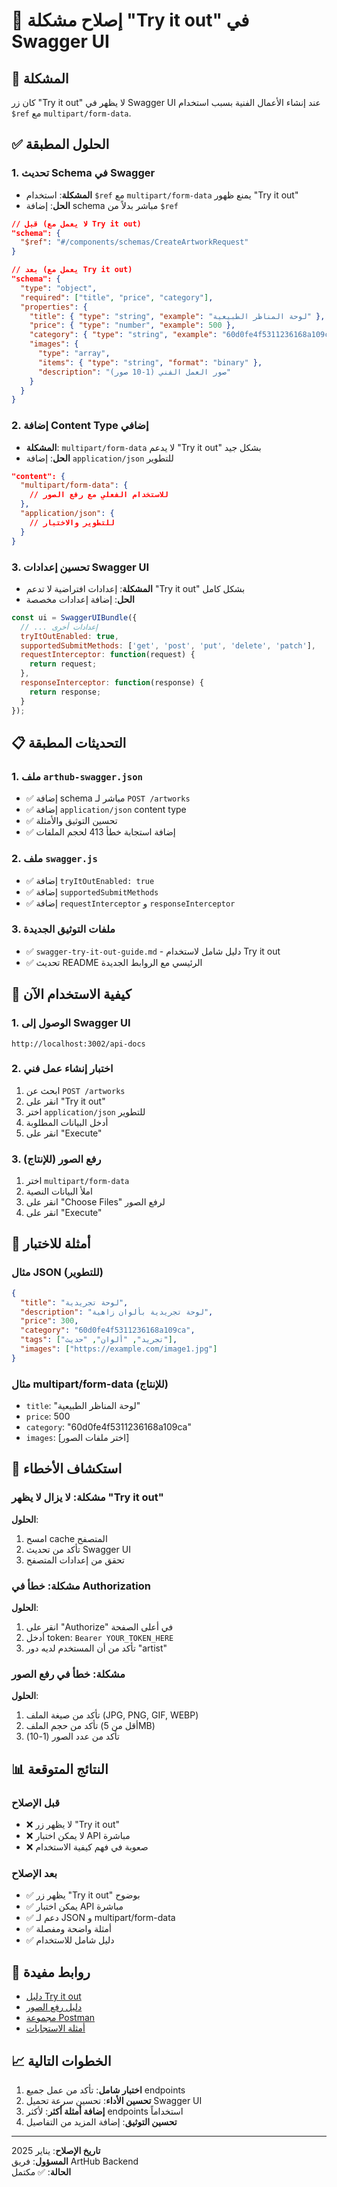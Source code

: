 # 🔧 إصلاح مشكلة "Try it out" في Swagger UI

## 🎯 المشكلة

كان زر "Try it out" لا يظهر في Swagger UI عند إنشاء الأعمال الفنية بسبب استخدام `$ref` مع `multipart/form-data`.

## ✅ الحلول المطبقة

### 1. تحديث Schema في Swagger
- **المشكلة**: استخدام `$ref` مع `multipart/form-data` يمنع ظهور "Try it out"
- **الحل**: إضافة schema مباشر بدلاً من `$ref`

```json
// قبل (لا يعمل مع Try it out)
"schema": {
  "$ref": "#/components/schemas/CreateArtworkRequest"
}

// بعد (يعمل مع Try it out)
"schema": {
  "type": "object",
  "required": ["title", "price", "category"],
  "properties": {
    "title": { "type": "string", "example": "لوحة المناظر الطبيعية" },
    "price": { "type": "number", "example": 500 },
    "category": { "type": "string", "example": "60d0fe4f5311236168a109ca" },
    "images": {
      "type": "array",
      "items": { "type": "string", "format": "binary" },
      "description": "صور العمل الفني (1-10 صور)"
    }
  }
}
```

### 2. إضافة Content Type إضافي
- **المشكلة**: `multipart/form-data` لا يدعم "Try it out" بشكل جيد
- **الحل**: إضافة `application/json` للتطوير

```json
"content": {
  "multipart/form-data": {
    // للاستخدام الفعلي مع رفع الصور
  },
  "application/json": {
    // للتطوير والاختبار
  }
}
```

### 3. تحسين إعدادات Swagger UI
- **المشكلة**: إعدادات افتراضية لا تدعم "Try it out" بشكل كامل
- **الحل**: إضافة إعدادات مخصصة

```javascript
const ui = SwaggerUIBundle({
  // ... إعدادات أخرى
  tryItOutEnabled: true,
  supportedSubmitMethods: ['get', 'post', 'put', 'delete', 'patch'],
  requestInterceptor: function(request) {
    return request;
  },
  responseInterceptor: function(response) {
    return response;
  }
});
```

## 📋 التحديثات المطبقة

### 1. ملف `arthub-swagger.json`
- ✅ إضافة schema مباشر لـ `POST /artworks`
- ✅ إضافة `application/json` content type
- ✅ تحسين التوثيق والأمثلة
- ✅ إضافة استجابة خطأ 413 لحجم الملفات

### 2. ملف `swagger.js`
- ✅ إضافة `tryItOutEnabled: true`
- ✅ إضافة `supportedSubmitMethods`
- ✅ إضافة `requestInterceptor` و `responseInterceptor`

### 3. ملفات التوثيق الجديدة
- ✅ `swagger-try-it-out-guide.md` - دليل شامل لاستخدام Try it out
- ✅ تحديث README الرئيسي مع الروابط الجديدة

## 🚀 كيفية الاستخدام الآن

### 1. الوصول إلى Swagger UI
```
http://localhost:3002/api-docs
```

### 2. اختبار إنشاء عمل فني
1. ابحث عن `POST /artworks`
2. انقر على "Try it out"
3. اختر `application/json` للتطوير
4. أدخل البيانات المطلوبة
5. انقر على "Execute"

### 3. رفع الصور (للإنتاج)
1. اختر `multipart/form-data`
2. املأ البيانات النصية
3. انقر على "Choose Files" لرفع الصور
4. انقر على "Execute"

## 📝 أمثلة للاختبار

### مثال JSON (للتطوير)
```json
{
  "title": "لوحة تجريدية",
  "description": "لوحة تجريدية بألوان زاهية",
  "price": 300,
  "category": "60d0fe4f5311236168a109ca",
  "tags": ["تجريد", "ألوان", "حديث"],
  "images": ["https://example.com/image1.jpg"]
}
```

### مثال multipart/form-data (للإنتاج)
- `title`: "لوحة المناظر الطبيعية"
- `price`: 500
- `category`: "60d0fe4f5311236168a109ca"
- `images`: [اختر ملفات الصور]

## 🔧 استكشاف الأخطاء

### مشكلة: لا يزال لا يظهر "Try it out"
**الحلول**:
1. امسح cache المتصفح
2. تأكد من تحديث Swagger UI
3. تحقق من إعدادات المتصفح

### مشكلة: خطأ في Authorization
**الحلول**:
1. انقر على "Authorize" في أعلى الصفحة
2. أدخل token: `Bearer YOUR_TOKEN_HERE`
3. تأكد من أن المستخدم لديه دور "artist"

### مشكلة: خطأ في رفع الصور
**الحلول**:
1. تأكد من صيغة الملف (JPG, PNG, GIF, WEBP)
2. تأكد من حجم الملف (أقل من 5MB)
3. تأكد من عدد الصور (1-10)

## 📊 النتائج المتوقعة

### قبل الإصلاح
- ❌ لا يظهر زر "Try it out"
- ❌ لا يمكن اختبار API مباشرة
- ❌ صعوبة في فهم كيفية الاستخدام

### بعد الإصلاح
- ✅ يظهر زر "Try it out" بوضوح
- ✅ يمكن اختبار API مباشرة
- ✅ دعم لـ JSON و multipart/form-data
- ✅ أمثلة واضحة ومفصلة
- ✅ دليل شامل للاستخدام

## 🔗 روابط مفيدة

- [دليل Try it out](./swagger-try-it-out-guide.md)
- [دليل رفع الصور](./artwork-image-upload.md)
- [مجموعة Postman](../integration/ArtHub_Postman_Collection.json)
- [أمثلة الاستجابات](./responses.md)

## 📈 الخطوات التالية

1. **اختبار شامل**: تأكد من عمل جميع endpoints
2. **تحسين الأداء**: تحسين سرعة تحميل Swagger UI
3. **إضافة أمثلة أكثر**: لأكثر endpoints استخداماً
4. **تحسين التوثيق**: إضافة المزيد من التفاصيل

---

**تاريخ الإصلاح**: يناير 2025  
**المسؤول**: فريق ArtHub Backend  
**الحالة**: ✅ مكتمل 